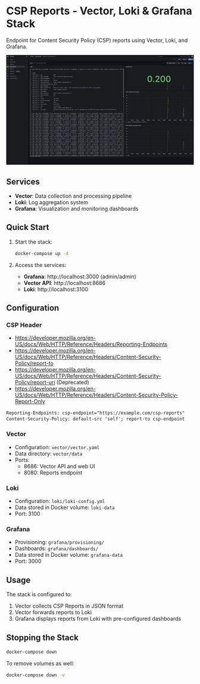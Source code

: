 # CSP Reports - Vector, Loki & Grafana Stack

Endpoint for Content Security Policy (CSP) reports using Vector, Loki, and Grafana.

![Grafana Dashboard](./docs/img/grafana-dashboard.png)

## Services

- **Vector**: Data collection and processing pipeline
- **Loki**: Log aggregation system
- **Grafana**: Visualization and monitoring dashboards

## Quick Start

1. Start the stack:
   ```bash
   docker-compose up -d
   ```

2. Access the services:
   - **Grafana**: http://localhost:3000 (admin/admin)
   - **Vector API**: http://localhost:8686
   - **Loki**: http://localhost:3100

## Configuration

### CSP Header
- https://developer.mozilla.org/en-US/docs/Web/HTTP/Reference/Headers/Reporting-Endpoints 
- https://developer.mozilla.org/en-US/docs/Web/HTTP/Reference/Headers/Content-Security-Policy/report-to  
- https://developer.mozilla.org/en-US/docs/Web/HTTP/Reference/Headers/Content-Security-Policy/report-uri (Deprecated)
- https://developer.mozilla.org/en-US/docs/Web/HTTP/Reference/Headers/Content-Security-Policy-Report-Only


```
Reporting-Endpoints: csp-endpoint="https://example.com/csp-reports"
Content-Security-Policy: default-src 'self'; report-to csp-endpoint
```

### Vector
- Configuration: `vector/vector.yaml`
- Data directory: `vector/data`
- Ports:
  - 8686: Vector API and web UI
  - 8080: Reports endpoint

### Loki
- Configuration: `loki/loki-config.yml`
- Data stored in Docker volume: `loki-data`
- Port: 3100

### Grafana
- Provisioning: `grafana/provisioning/`
- Dashboards: `grafana/dashboards/`
- Data stored in Docker volume: `grafana-data`
- Port: 3000

## Usage

The stack is configured to:
1. Vector collects CSP Reports in JSON format
2. Vector forwards reports to Loki
3. Grafana displays reports from Loki with pre-configured dashboards

## Stopping the Stack

```bash
docker-compose down
```

To remove volumes as well:
```bash
docker-compose down -v
```
